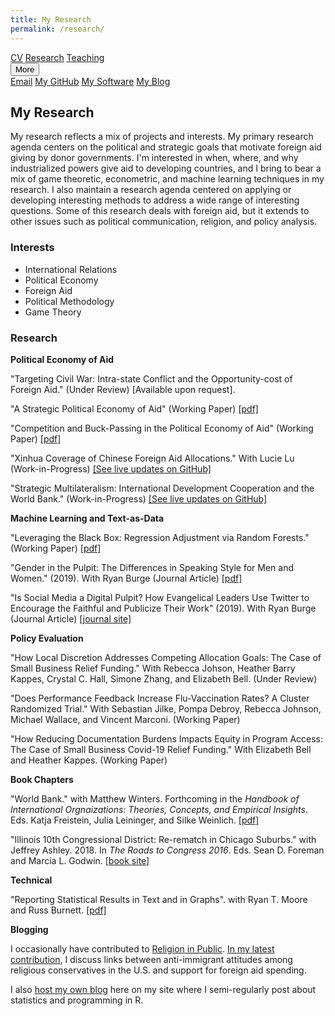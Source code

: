 ```yaml
---
title: My Research
permalink: /research/
---
```


<!-- Load an icon library -->
<link rel="stylesheet" href="https://cdnjs.cloudflare.com/ajax/libs/font-awesome/4.7.0/css/font-awesome.min.css">

<div class="topnav">
  <a href="https://github.com/milesdwilliams15/job-market-materials/raw/main/cv.pdf"><i class="fa fa-fw fa-file"></i> CV</a>
  <a href="https://milesdwilliams15.github.io/research/"><i class="fa fa-fw fa-area-chart"></i> Research</a>
  <a href="https://milesdwilliams15.github.io/teaching/"><i class="fa fa-fw fa-mortar-board"></i> Teaching</a>
  <div class="dropdown">
        <button class="dropbtn">
        <i class="fa fa-angle-double-down"></i> More</button>
        <div class="dropdown-content">
            <a href="{{ site.data.social-media.email.href }}{{ site.data.social-media.email.id }}"><i class="fa fa-fw fa-envelope"></i> Email</a>
            <a href="{{ site.github.owner_url }}"><i class="fa fa-fw fa-code-fork"></i> My GitHub</a>
            <a href = "https://milesdwilliams15.github.io/software/"><i class="fa fa-fw fa-gears"></i>My Software</a>
            <a href="https://milesdwilliams15.github.io/blog/"><i class="fa fa-fw fa-pencil"></i> My Blog</a>
        </div>
    </div>
</div>

<p> </p>

## My Research

My research reflects a mix of projects and interests. My primary research agenda centers on the political and strategic goals that motivate foreign aid giving by donor governments. I'm interested in when, where, and why industrialized powers give aid to developing countries, and I bring to bear a mix of game theoretic, econometric, and machine learning techniques in my research. I also maintain a research agenda centered on applying or developing interesting methods to address a wide range of interesting questions. Some of this research deals with foreign aid, but it extends to other issues such as political communication, religion, and policy analysis. 

### Interests
  <ul><li>International Relations</li>
    <li>Political Economy</li>
    <li>Foreign Aid</li>
    <li>Political Methodology</li>
    <li>Game Theory</li></ul>

### Research
  
**Political Economy of Aid**
    
"Targeting Civil War: Intra-state Conflict and the Opportunity-cost of Foreign Aid." (Under Review) [Available upon request].
      
"A Strategic Political Economy of Aid" (Working Paper) [[pdf]](https://github.com/milesdwilliams15/Rivalry-and-Collective-Action-in-International-Development/raw/master/theory_writing_sample.pdf)
    
"Competition and Buck-Passing in the Political Economy of Aid" (Working Paper) [[pdf]](https://github.com/milesdwilliams15/Rivalry-and-Collective-Action-in-International-Development/raw/master/empirical_writing_sample.pdf)
    
"Xinhua Coverage of Chinese Foreign Aid Allocations." With Lucie Lu (Work-in-Progress) [[See live updates on GitHub]](https://github.com/milesdwilliams15/chinese_media_and_foreign_aid)

"Strategic Multilateralism: International Development Cooperation and the World Bank." (Work-in-Progress) [[See live updates on GitHub]](https://github.com/milesdwilliams15/Strategic-Multilateralism)
    

**Machine Learning and Text-as-Data**
    
"Leveraging the Black Box: Regression Adjustment via Random Forests." (Working Paper) [[pdf]](https://github.com/milesdwilliams15/rfa-paper/raw/main/draft2.pdf)

"Gender in the Pulpit: The Differences in Speaking Style for Men and Women." (2019). With Ryan Burge (Journal Article) [[pdf]](http://ryanburge.net/wp-content/uploads/2019/06/JCR_Burge_Williams.pdf)
    
"Is Social Media a Digital Pulpit? How Evangelical Leaders Use Twitter to Encourage the Faithful and Publicize Their Work" (2019). With Ryan Burge (Journal Article) [[journal site]](https://brill.com/view/journals/rmdc/8/3/article-p309_309.xml)


**Policy Evaluation**

"How Local Discretion Addresses Competing Allocation Goals: The Case of Small Business Relief Funding." With Rebecca Johson, Heather Barry Kappes, Crystal C. Hall, Simone Zhang, and Elizabeth Bell. (Under Review)

"Does Performance Feedback Increase Flu-Vaccination Rates? A Cluster Randomized Trial." With Sebastian Jilke, Pompa Debroy, Rebecca Johnson, Michael Wallace, and Vincent Marconi. (Working Paper)

"How Reducing Documentation Burdens Impacts Equity in Program Access: The Case of Small Business Covid-19 Relief Funding." With Elizabeth Bell and Heather Kappes. (Working Paper)
    

**Book Chapters**
    
"World Bank." with Matthew Winters. Forthcoming in the <i>Handbook of International Orgnaizations: Theories, Concepts, and Empirical Insights</i>. Eds. Katja Freistein, Julia Leininger, and Silke Weinlich. [[pdf]](https://www.academia.edu/44436453/World_Bank)
    
"Illinois 10th Congressional District: Re-rematch in Chicago Suburbs." with Jeffrey Ashley. 2018. In <i>The Roads to Congress 2016</i>. Eds. Sean D. Foreman and Marcia L. Godwin. [[book site]](https://link.springer.com/chapter/10.1007/978-3-319-58094-4_9)
    

**Technical**
  
"Reporting Statistical Results in Text and in Graphs". with Ryan T. Moore and Russ Burnett. [[pdf]](https://oes.gsa.gov/assets/files/reporting-statistical-results.pdf)
    

**Blogging**
    
I occasionally have contributed to [Religion in Public](https://religioninpublic.blog/). [In my latest contribution](https://religioninpublic.blog/2021/01/21/white-conservative-religious-and-aid-skeptical/), I discuss links between anti-immigrant attitudes among religious conservatives in the U.S. and support for foreign aid spending.
    
I also [host my own blog](https://milesdwilliams15.github.io/blog/) here on my site where I semi-regularly post about statistics and programming in R.
